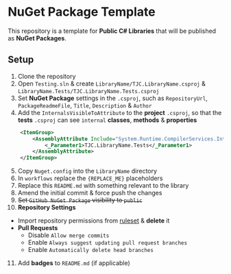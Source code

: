 # NuGet Package Template
This repository is a template for **Public C# Libraries** that will be published as **NuGet Packages**.

## Setup
1. Clone the repository
2. Open `Testing.sln` & create `LibraryName/TJC.LibraryName.csproj` & `LibraryName.Tests/TJC.LibraryName.Tests.csproj`
3. Set **NuGet Package** settings in the `.csproj`, such as `RepositoryUrl`, `PackageReadmeFile`, `Title`, `Description` & `Author`
4. Add the `InternalsVisibleToAttribute` to the **project** `.csproj`, so that the **tests** `.csproj` can see `internal` **classes**, **methods** & **properties**
```xml
	<ItemGroup>
		<AssemblyAttribute Include="System.Runtime.CompilerServices.InternalsVisibleToAttribute">
			<_Parameter1>TJC.LibraryName.Tests</_Parameter1>
		</AssemblyAttribute>
	</ItemGroup>
```
5. Copy `Nuget.config` into the `LibraryName` directory
6. In `workflows` replace the `{REPLACE_ME}` placeholders
7. Replace this `README.md` with something relevant to the library
8. Amend the initial commit & force push the changes
9. ~~Set `GitHub NuGet Package` visibility to `public`~~
10. **Repository Settings**
  - Import repository permissions from [ruleset](.github/ruleset.json) & **delete** it
  - **Pull Requests**
    - Disable `Allow merge commits`
    - Enable `Always suggest updating pull request branches`
    - Enable `Automatically delete head branches`
11. Add **badges** to `README.md` (if applicable)
